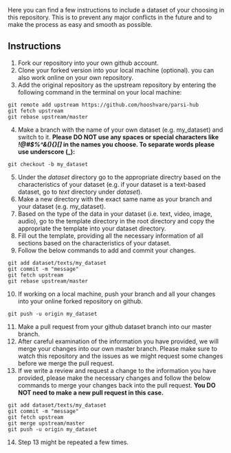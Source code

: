 Here you can find a few instructions to include a dataset of your choosing in this repository. This is to prevent any major conflicts in the future and to make the process as easy and smooth as possible.

## Instructions

1. Fork our repository into your own github account.
2. Clone your forked version into your local machine (optional). you can also work online on your own repository.
3. Add the original repository as the upstream repository by entering the following command in the terminal on your local machine:
```git
git remote add upstream https://github.com/hooshvare/parsi-hub
git fetch upstream
git rebase upstream/master
```
4. Make a branch with the name of your own dataset (e.g. my_dataset) and switch to it. **Please DO NOT use any spaces or special characters like _!@#$%^&(){}[]_ in the names you choose. To separate words please use underscore (_):**
```git
git checkout -b my_dataset
```
5. Under the *dataset* directory go to the appropriate directry based on the characteristics of your dataset (e.g. if your dataset is a text-based dataset, go to *text* directory under *dataset*).
6. Make a new directory with the exact same name as your branch and your dataset (e.g. my_dataset).
7. Based on the type of the data in your dataset (i.e. text, video, image, audio), go to the template directory in the root directory and copy the appropriate the template into your dataset directory.
8. Fill out the template, providing all the necessary information of all sections based on the characteristics of your dataset.
9. Follow the below commands to add and commit your changes.

```git
git add dataset/texts/my_dataset
git commit -m "message"
git fetch upstream
git rebase upstream/master
```
10. If working on a local machine, push your branch and all your changes into your online forked repository on github.
```git
git push -u origin my_dataset
```
11. Make a pull request from your github dataset branch into our master branch.
12. After careful examination of the information you have provided, we will merge your changes into our own master branch. Please make sure to watch this repository and the issues as we might request some changes before we merge the pull request.
13. If we write a review and request a change to the information you have provided, please make the necessary changes and follow the below commands to merge your changes back into the pull request. **You DO NOT need to make a new pull request in this case.**
```git
git add dataset/texts/my_dataset
git commit -m "message"
git fetch upstream
git merge upstream/master
git push -u origin my_dataset
```
14. Step 13 might be repeated a few times.

